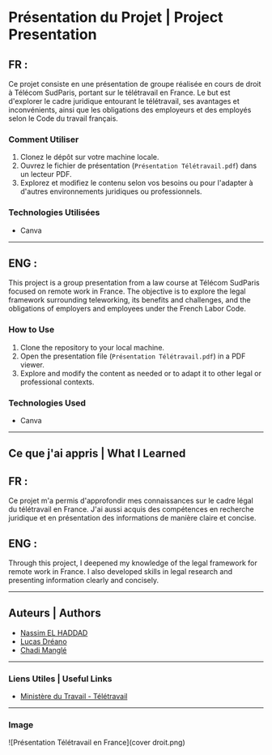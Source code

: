 # Présentation du Projet | Project Presentation

## FR :

Ce projet consiste en une présentation de groupe réalisée en cours de droit à Télécom SudParis, portant sur le télétravail en France. Le but est d'explorer le cadre juridique entourant le télétravail, ses avantages et inconvénients, ainsi que les obligations des employeurs et des employés selon le Code du travail français.

### Comment Utiliser

1. Clonez le dépôt sur votre machine locale.
2. Ouvrez le fichier de présentation (`Présentation Télétravail.pdf`) dans un lecteur PDF.
3. Explorez et modifiez le contenu selon vos besoins ou pour l'adapter à d'autres environnements juridiques ou professionnels.

### Technologies Utilisées

- Canva

---

## ENG :

This project is a group presentation from a law course at Télécom SudParis focused on remote work in France. The objective is to explore the legal framework surrounding teleworking, its benefits and challenges, and the obligations of employers and employees under the French Labor Code.

### How to Use

1. Clone the repository to your local machine.
2. Open the presentation file (`Présentation Télétravail.pdf`) in a PDF viewer.
3. Explore and modify the content as needed or to adapt it to other legal or professional contexts.

### Technologies Used

- Canva

---

## Ce que j'ai appris | What I Learned

## FR :

Ce projet m'a permis d'approfondir mes connaissances sur le cadre légal du télétravail en France. J'ai aussi acquis des compétences en recherche juridique et en présentation des informations de manière claire et concise.

## ENG :

Through this project, I deepened my knowledge of the legal framework for remote work in France. I also developed skills in legal research and presenting information clearly and concisely.

---

## Auteurs | Authors

- [Nassim EL HADDAD](https://www.linkedin.com/in/nassim-elhaddad/)
- [Lucas Dréano](https://www.linkedin.com/in/lucas-dreano-9b3bab259/)
- [Chadi Manglé](https://www.linkedin.com/in/chadi-mangl%C3%A9-362b08265/)

---

### Liens Utiles | Useful Links

- [Ministère du Travail - Télétravail](https://travail-emploi.gouv.fr/)

---

### Image

![Présentation Télétravail en France](cover droit.png)
